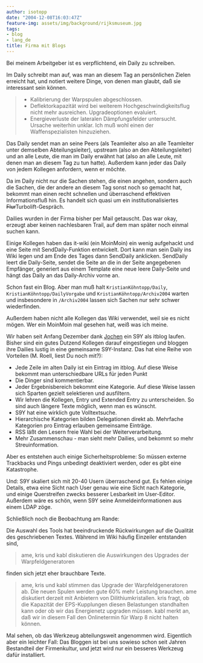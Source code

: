 ```yaml
---
author: isotopp
date: "2004-12-08T16:03:47Z"
feature-img: assets/img/background/rijksmuseum.jpg
tags:
- blog
- lang_de
title: Firma mit Blogs
---
```

Bei meinem Arbeitgeber ist es verpflichtend, ein Daily zu schreiben.

Im Daily schreibt man auf, was man an diesem Tag an persönlichen Zielen erreicht hat, und notiert weitere Dinge, von denen man glaubt, daß sie interessant sein können. 

> - Kalibrierung der Warpspulen abgeschlossen.
> - Deflektorkapazität wird bei weiterem Hochgeschwindigkeitsflug nicht mehr ausreichen. Upgradeoptionen evaluiert.
> - Energieverluste der lateralen Dämpfungsfelder untersucht. Ursache weiterhin unklar. Ich muß wohl einen der Waffenspezialisten hinzuziehen.

Das Daily sendet man an seine Peers (als Teamleiter also an alle Teamleiter unter demselben Abteilungsleiter), upstream (also an den Abteilungsleiter) und an alle Leute, die man im Daily erwähnt hat (also an alle Leute, mit denen man an diesem Tag zu tun hatte). Außerdem kann jeder das Daily von jedem Kollegen anfordern, wenn er möchte.

Da im Daily nicht nur die Sachen stehen, die einen angehen, sondern auch die Sachen, die der andere an diesem Tag sonst noch so gemacht hat, bekommt man einen recht schnellen und überraschend effektiven Informationsfluß hin. Es handelt sich quasi um ein institutionalisiertes <strike>Flur</strike>Turbolift-Gespräch.

Dailies wurden in der Firma bisher per Mail getauscht. Das war okay, erzeugt aber keinen nachlesbaren Trail, auf dem man später noch einmal suchen kann.

Einige Kollegen haben das it-wiki (ein MoinMoin) ein wenig aufgehackt und eine Seite mit SendDaily-Funktion entwickelt. Dort kann man sein Daily ins Wiki legen und am Ende des Tages dann SendDaily anklicken. SendDaily leert die Daily-Seite, sendet die Seite an die in der Seite angegebenen Empfänger, generiert aus einem Template eine neue leere Daily-Seite und hängt das Daily an das Daily-Archiv vorne an.

Schon fast ein Blog. Aber man muß halt `KristianKöhntopp/Daily`, `KristianKöhntopp/DailyVorgabe` und `KristianKöhntopp/Archiv2004` warten und insbesondere in `/Archiv2004` lassen sich Sachen nur sehr schwer wiederfinden.

Außerdem haben nicht alle Kollegen das Wiki verwendet, weil sie es nicht mögen. Wer ein MoinMoin mal gesehen hat, weiß was ich meine.

Wir haben seit Anfang Dezember dank [Jochen](http://www.jochen-lillich.de/) ein S9Y als itblog laufen. Bisher sind ein gutes Dutzend Kollegen darauf eingestiegen und bloggen ihre Dailies lustig in eine gemeinsame S9Y-Instanz. Das hat eine Reihe von Vorteilen (M. Roell, liest Du noch mit?): 

- Jede Zeile im alten Daily ist ein Eintrag im itblog. Auf diese Weise bekommt man unterschiedbare URLs für jeden Punkt
- Die Dinger sind kommentierbar.
- Jeder Ergebnisbereich bekommt eine Kategorie. Auf diese Weise lassen sich Sparten gezielt selektieren und ausfiltern.
- Wir lehren die Kollegen, Entry und Extended Entry zu unterscheiden. So sind auch längere Texte möglich, wenn man es wünscht.
- S9Y hat eine wirklich gute Volltextsuche.
- Hierarchische Kategorien bilden Delegationen direkt ab. Mehrfache Kategorien pro Eintrag erlauben gemeinsame Einträge.
- RSS läßt den Lesern freie Wahl bei der Weiterverarbeitung.
- Mehr Zusammenschau - man sieht mehr Dailies, und bekommt so mehr Streuinformation.

Aber es entstehen auch einige Sicherheitsprobleme: So müssen externe Trackbacks und Pings unbedingt deaktiviert werden, oder es gibt eine Katastrophe. 

Und: S9Y skaliert sich mit 20-40 Usern überraschend gut. Es fehlen einige Details, etwa eine Sicht nach User genau wie eine Sicht nach Kategorie, und einige Querstreifen zwecks besserer Lesbarkeit im User-Editor. Außerdem wäre es schön, wenn S9Y seine Anmeldeinformationen aus einem LDAP zöge.

Schließlich noch die Beobachtung am Rande:

Die Auswahl des Tools hat beeindruckende Rückwirkungen auf die Qualität des geschriebenen Textes. Während im Wiki häufig Einzeiler entstanden sind,

> ame, kris und kabl diskutieren die Auswirkungen des Upgrades der Warpfeldgeneratoren

finden sich jetzt eher brauchbare Texte.

> ame, kris und kabl stimmen das Upgrade der Warpfeldgeneratoren ab. Die neuen Spulen werden gute 60% mehr Leistung brauchen. ame diskutiert derzeit mit Anbietern von Dilithiumkristallen. kris fragt, ob die Kapazität der EPS-Kupplungen diesen Belastungen standhalten kann oder ob wir das Energienetz upgraden müssen. kabl merkt an, daß wir in diesem Fall den Onlinetermin für Warp 8 nicht halten können.

Mal sehen, ob das Werkzeug abteilungsweit angenommen wird. Eigentlich aber ein leichter Fall: Das Bloggen ist bei uns sowieso schon seit Jahren Bestandteil der Firmenkultur, und jetzt wird nur ein besseres Werkzeug dafür installiert.
